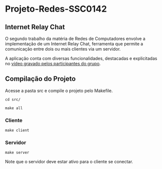 # Projeto-Redes-SSC0142
## Internet Relay Chat

O segundo trabalho da matéria de Redes de Computadores envolve a implementação de um Internet Relay Chat, ferramenta que permite a comunicação entre dois ou mais clientes via um servidor. 

A aplicação conta com diversas funcionalidades, destacadas e explicitadas no [vídeo gravado pelos participantes do grupo](https://www.youtube.com/watch?v=p_ITxJSeEVs).

## Compilação do Projeto
Acesse a pasta src e compile o projeto pelo Makefile.

`cd src/`

`make all`

### Cliente
`make client`

### Servidor
`make server`

Note que o servidor deve estar ativo para o cliente se conectar.